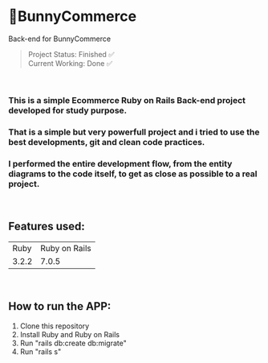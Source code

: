 # 🐰BunnyCommerce
Back-end for BunnyCommerce


> Project Status: Finished ✅
> <br>
> Current Working: Done ✅
<br>

### This is a simple Ecommerce Ruby on Rails Back-end project developed for study purpose.

### That is a simple but very powerfull project and i tried to use the best developments, git and clean code practices.

### I performed the entire development flow, from the entity diagrams to the code itself, to get as close as possible to a real project.

<br>

## Features used:

<table>
  <tr>
    <td>Ruby</td>
    <td>Ruby on Rails</td>
  </tr>
  <tr>
    <td>3.2.2</td>
    <td>7.0.5</td>
  </tr>
<table>

<br>

## How to run the APP:

1. Clone this repository
2. Install Ruby and Ruby on Rails
3. Run "rails db:create db:migrate"
4. Run "rails s"

